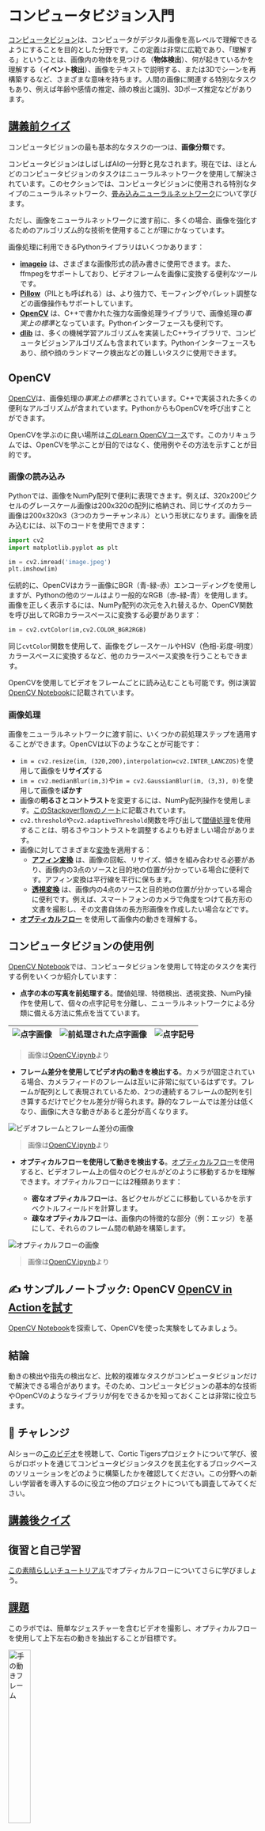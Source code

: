 <!--
CO_OP_TRANSLATOR_METADATA:
{
  "original_hash": "4bedc8e702db17260cfe824d58b6cfd4",
  "translation_date": "2025-08-24T21:10:53+00:00",
  "source_file": "lessons/4-ComputerVision/06-IntroCV/README.md",
  "language_code": "ja"
}
-->
# コンピュータビジョン入門

[コンピュータビジョン](https://wikipedia.org/wiki/Computer_vision)は、コンピュータがデジタル画像を高レベルで理解できるようにすることを目的とした分野です。この定義は非常に広範であり、「理解する」ということは、画像内の物体を見つける（**物体検出**）、何が起きているかを理解する（**イベント検出**）、画像をテキストで説明する、または3Dでシーンを再構築するなど、さまざまな意味を持ちます。人間の画像に関連する特別なタスクもあり、例えば年齢や感情の推定、顔の検出と識別、3Dポーズ推定などがあります。

## [講義前クイズ](https://ff-quizzes.netlify.app/en/ai/quiz/11)

コンピュータビジョンの最も基本的なタスクの一つは、**画像分類**です。

コンピュータビジョンはしばしばAIの一分野と見なされます。現在では、ほとんどのコンピュータビジョンのタスクはニューラルネットワークを使用して解決されています。このセクションでは、コンピュータビジョンに使用される特別なタイプのニューラルネットワーク、[畳み込みニューラルネットワーク](../07-ConvNets/README.md)について学びます。

ただし、画像をニューラルネットワークに渡す前に、多くの場合、画像を強化するためのアルゴリズム的な技術を使用することが理にかなっています。

画像処理に利用できるPythonライブラリはいくつかあります：

* **[imageio](https://imageio.readthedocs.io/en/stable/)** は、さまざまな画像形式の読み書きに使用できます。また、ffmpegをサポートしており、ビデオフレームを画像に変換する便利なツールです。
* **[Pillow](https://pillow.readthedocs.io/en/stable/index.html)**（PILとも呼ばれる）は、より強力で、モーフィングやパレット調整などの画像操作もサポートしています。
* **[OpenCV](https://opencv.org/)** は、C++で書かれた強力な画像処理ライブラリで、画像処理の*事実上の標準*となっています。Pythonインターフェースも便利です。
* **[dlib](http://dlib.net/)** は、多くの機械学習アルゴリズムを実装したC++ライブラリで、コンピュータビジョンアルゴリズムも含まれています。Pythonインターフェースもあり、顔や顔のランドマーク検出などの難しいタスクに使用できます。

## OpenCV

[OpenCV](https://opencv.org/)は、画像処理の*事実上の標準*とされています。C++で実装された多くの便利なアルゴリズムが含まれています。PythonからもOpenCVを呼び出すことができます。

OpenCVを学ぶのに良い場所は[このLearn OpenCVコース](https://learnopencv.com/getting-started-with-opencv/)です。このカリキュラムでは、OpenCVを学ぶことが目的ではなく、使用例やその方法を示すことが目的です。

### 画像の読み込み

Pythonでは、画像をNumPy配列で便利に表現できます。例えば、320x200ピクセルのグレースケール画像は200x320の配列に格納され、同じサイズのカラー画像は200x320x3（3つのカラーチャンネル）という形状になります。画像を読み込むには、以下のコードを使用できます：

```python
import cv2
import matplotlib.pyplot as plt

im = cv2.imread('image.jpeg')
plt.imshow(im)
```

伝統的に、OpenCVはカラー画像にBGR（青-緑-赤）エンコーディングを使用しますが、Pythonの他のツールはより一般的なRGB（赤-緑-青）を使用します。画像を正しく表示するには、NumPy配列の次元を入れ替えるか、OpenCV関数を呼び出してRGBカラースペースに変換する必要があります：

```python
im = cv2.cvtColor(im,cv2.COLOR_BGR2RGB)
```

同じ`cvtColor`関数を使用して、画像をグレースケールやHSV（色相-彩度-明度）カラースペースに変換するなど、他のカラースペース変換を行うこともできます。

OpenCVを使用してビデオをフレームごとに読み込むことも可能です。例は演習[OpenCV Notebook](../../../../../lessons/4-ComputerVision/06-IntroCV/OpenCV.ipynb)に記載されています。

### 画像処理

画像をニューラルネットワークに渡す前に、いくつかの前処理ステップを適用することができます。OpenCVは以下のようなことが可能です：

* `im = cv2.resize(im, (320,200),interpolation=cv2.INTER_LANCZOS)`を使用して画像を**リサイズ**する
* `im = cv2.medianBlur(im,3)`や`im = cv2.GaussianBlur(im, (3,3), 0)`を使用して画像を**ぼかす**
* 画像の**明るさとコントラスト**を変更するには、NumPy配列操作を使用します。[このStackoverflowのノート](https://stackoverflow.com/questions/39308030/how-do-i-increase-the-contrast-of-an-image-in-python-opencv)に記載されています。
* `cv2.threshold`や`cv2.adaptiveThreshold`関数を呼び出して[閾値処理](https://docs.opencv.org/4.x/d7/d4d/tutorial_py_thresholding.html)を使用することは、明るさやコントラストを調整するよりも好ましい場合があります。
* 画像に対してさまざまな[変換](https://docs.opencv.org/4.5.5/da/d6e/tutorial_py_geometric_transformations.html)を適用する：
    - **[アフィン変換](https://docs.opencv.org/4.5.5/d4/d61/tutorial_warp_affine.html)** は、画像の回転、リサイズ、傾きを組み合わせる必要があり、画像内の3点のソースと目的地の位置が分かっている場合に便利です。アフィン変換は平行線を平行に保ちます。
    - **[透視変換](https://medium.com/analytics-vidhya/opencv-perspective-transformation-9edffefb2143)** は、画像内の4点のソースと目的地の位置が分かっている場合に便利です。例えば、スマートフォンのカメラで角度をつけて長方形の文書を撮影し、その文書自体の長方形画像を作成したい場合などです。
* **[オプティカルフロー](https://docs.opencv.org/4.5.5/d4/dee/tutorial_optical_flow.html)** を使用して画像内の動きを理解する。

## コンピュータビジョンの使用例

[OpenCV Notebook](../../../../../lessons/4-ComputerVision/06-IntroCV/OpenCV.ipynb)では、コンピュータビジョンを使用して特定のタスクを実行する例をいくつか紹介しています：

* **点字の本の写真を前処理する**。閾値処理、特徴検出、透視変換、NumPy操作を使用して、個々の点字記号を分離し、ニューラルネットワークによる分類に備える方法に焦点を当てています。

![点字画像](../../../../../translated_images/braille.341962ff76b1bd7044409371d3de09ced5028132aef97344ea4b7468c1208126.ja.jpeg) | ![前処理された点字画像](../../../../../translated_images/braille-result.46530fea020b03c76aac532d7d6eeef7f6fb35b55b1001cd21627907dabef3ed.ja.png) | ![点字記号](../../../../../translated_images/braille-symbols.0159185ab69d533909dc4d7d26a1971b51401c6a80eb3a5584f250ea880af88b.ja.png)
----|-----|-----

> 画像は[OpenCV.ipynb](../../../../../lessons/4-ComputerVision/06-IntroCV/OpenCV.ipynb)より

* **フレーム差分を使用してビデオ内の動きを検出する**。カメラが固定されている場合、カメラフィードのフレームは互いに非常に似ているはずです。フレームが配列として表現されているため、2つの連続するフレームの配列を引き算するだけでピクセル差分が得られます。静的なフレームでは差分は低くなり、画像に大きな動きがあると差分が高くなります。

![ビデオフレームとフレーム差分の画像](../../../../../translated_images/frame-difference.706f805491a0883c938e16447bf5eb2f7d69e812c7f743cbe7d7c7645168f81f.ja.png)

> 画像は[OpenCV.ipynb](../../../../../lessons/4-ComputerVision/06-IntroCV/OpenCV.ipynb)より

* **オプティカルフローを使用して動きを検出する**。[オプティカルフロー](https://docs.opencv.org/3.4/d4/dee/tutorial_optical_flow.html)を使用すると、ビデオフレーム上の個々のピクセルがどのように移動するかを理解できます。オプティカルフローには2種類あります：

   - **密なオプティカルフロー**は、各ピクセルがどこに移動しているかを示すベクトルフィールドを計算します。
   - **疎なオプティカルフロー**は、画像内の特徴的な部分（例：エッジ）を基にして、それらのフレーム間の軌跡を構築します。

![オプティカルフローの画像](../../../../../translated_images/optical.1f4a94464579a83a10784f3c07fe7228514714b96782edf50e70ccd59d2d8c4f.ja.png)

> 画像は[OpenCV.ipynb](../../../../../lessons/4-ComputerVision/06-IntroCV/OpenCV.ipynb)より

## ✍️ サンプルノートブック: OpenCV [OpenCV in Actionを試す](../../../../../lessons/4-ComputerVision/06-IntroCV/OpenCV.ipynb)

[OpenCV Notebook](../../../../../lessons/4-ComputerVision/06-IntroCV/OpenCV.ipynb)を探索して、OpenCVを使った実験をしてみましょう。

## 結論

動きの検出や指先の検出など、比較的複雑なタスクがコンピュータビジョンだけで解決できる場合があります。そのため、コンピュータビジョンの基本的な技術やOpenCVのようなライブラリが何をできるかを知っておくことは非常に役立ちます。

## 🚀 チャレンジ

AIショーの[このビデオ](https://docs.microsoft.com/shows/ai-show/ai-show--2021-opencv-ai-competition--grand-prize-winners--cortic-tigers--episode-32?WT.mc_id=academic-77998-cacaste)を視聴して、Cortic Tigersプロジェクトについて学び、彼らがロボットを通じてコンピュータビジョンタスクを民主化するブロックベースのソリューションをどのように構築したかを確認してください。この分野への新しい学習者を導入するのに役立つ他のプロジェクトについても調査してみてください。

## [講義後クイズ](https://ff-quizzes.netlify.app/en/ai/quiz/12)

## 復習と自己学習

[この素晴らしいチュートリアル](https://learnopencv.com/optical-flow-in-opencv/)でオプティカルフローについてさらに学びましょう。

## [課題](lab/README.md)

このラボでは、簡単なジェスチャーを含むビデオを撮影し、オプティカルフローを使用して上下左右の動きを抽出することが目標です。

<img src="images/palm-movement.png" width="30%" alt="手の動きフレーム"/>

**免責事項**:  
この文書は、AI翻訳サービス [Co-op Translator](https://github.com/Azure/co-op-translator) を使用して翻訳されています。正確性を追求しておりますが、自動翻訳には誤りや不正確な部分が含まれる可能性があることをご承知ください。元の言語で記載された文書が正式な情報源とみなされるべきです。重要な情報については、専門の人間による翻訳を推奨します。この翻訳の使用に起因する誤解や誤認について、当方は一切の責任を負いません。